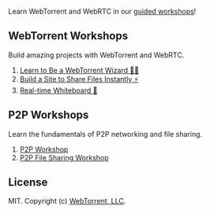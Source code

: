 Learn WebTorrent and WebRTC in our [guided workshops](https://webtorrent.github.io/workshop/)!

## WebTorrent Workshops

Build amazing projects with WebTorrent and WebRTC.

1. [Learn to Be a WebTorrent Wizard 🧙‍♂️](1-wizard/00.md)
2. [Build a Site to Share Files Instantly ⚡️](2-instant/00.md)
3. [Real-time Whiteboard 🔮](3-whiteboard/00.md)

## P2P Workshops

Learn the fundamentals of P2P networking and file sharing.

1. [P2P Workshop](https://mafintosh.github.io/p2p-workshop/build/01.html)
2. [P2P File Sharing Workshop](https://mafintosh.github.io/p2p-file-sharing-workshop/build/01.html)

## License

MIT. Copyright (c) [WebTorrent, LLC](https://webtorrent.io).
